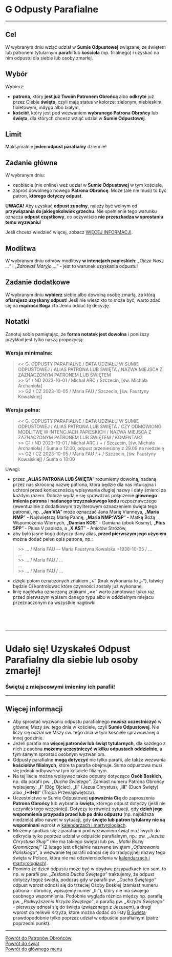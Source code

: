 # <span class="status status-list"><span class="status status-list">G</span> Odpusty Parafialne</span>
---
## Cel
W <span class="selected-day-info">wybranym dniu</span> wziąć udział w **Sumie Odpustowej** związanej ze świętem lub patronem tytularnym **parafii** lub **kościoła** (np. filialnego) i uzyskać na nim odpustu dla siebie lub osoby zmarłej.
## Wybór
Wybierz:
- **patrona**, który **jest już Twoim Patronem Obrońcą** albo **odkryte** już przez Ciebie **święto**, czyli mają status w kolorze: <span class="status status-green">zielonym</span>, <span class="status status-blue">niebieskim</span>, <span class="status status-violet">fioletowym</span>, <span class="status status-indigo">indygo</span> albo <span class="status status-white">białym</span>,
- **kościół**, który jest pod wezwaniem **wybranego Patrona Obrońcy** lub **święta**, dla których chcesz wziąć udział w **Sumie Odpustowej**.
## Limit
  Maksymalnie **jeden odpust parafialny** dziennie!
## Zadanie główne
W <span class="selected-day-info">wybranym dniu</span>:
- osobiście (nie online) weź udział w **Sumie Odpustowej** w tym kościele,
- zaproś dowolnego nowego **Patrona Obrońcę**. Może (ale nie musi) to być patron, **którego dotyczy odpust**.

**UWAGA!** Aby uzyskać **odpust zupełny**, należy być wolnym od **przywiązania do jakiegokolwiek grzechu**. Nie spełnienie tego warunku oznacza **odpust cząstkowy**, co oczywiście **nie przeszkadza w sprostaniu temu wyzwaniu**!

Jeśli chcesz wiedzieć więcej, zobacz [WIĘCEJ INFORMACJI](#odpusty-parafialne-wiecej-informacji).
## Modlitwa
W <span class="selected-day-info">wybranym dniu</span> odmów modlitwy **w intencjach papieskich**: _„Ojcze Nasz ...”_ i _„Zdrowaś Maryjo ...”_ - jest to warunek uzyskania odpustu!
## Zadanie dodatkowe
W <span class="selected-day-info">wybranym dniu</span> **wybierz** siebie albo dowolną osobę zmarłą, za którą **ofiarujesz uzyskany odpust**! Jeśli nie wiesz kto to może być, warto zdać się na **mądrość Boga** i to Jemu oddać tę decyzję.
## Notatki
Zanotuj sobie pamiętając, że **forma notatek jest dowolna** i poniższy przykład jest tylko naszą propozycją:
### Wersja minimalna:
> \<\< G. ODPUSTY PARAFIALNE / DATA UDZIAŁU W SUMIE ODPUSTOWEJ / ALIAS PATRONA LUB ŚWIĘTA / NAZWA MIEJSCA Z ZAZNACZONYM PATRONEM LUB ŚWIĘTEM  
> \>\> G1 / ND 2023-10-01 / Michał ARC / Szczecin, [św. Michała Archanioła]  
> \>\> G2 / CZ 2023-10-05 / Maria FAU / Szczecin, [św. Faustyny Kowalskiej]
### Wersja pełna:
> \<\< G. ODPUSTY PARAFIALNE / DATA UDZIAŁU W SUMIE ODPUSTOWEJ / ALIAS PATRONA LUB ŚWIĘTA / CZY ODMÓWIONO MODLITWĘ W INTENCJACH PAPIESKICH / NAZWA MIEJSCA Z ZAZNACZONYM PATRONEM LUB ŚWIĘTEM / KOMENTARZ  
> \>\> G1 / ND 2023-10-01 / Michał ARC / + / Szczecin, [św. Michała Archanioła] / Suma o 12:00, odpust przeniesiony z 29.09 na niedzielę  
> \>\> G2 / CZ 2023-10-05 / Maria FAU / + / Szczecin, [św. Faustyny Kowalskiej] / Suma o 18:00

Uwagi:
- przez „**ALIAS PATRONA LUB ŚWIĘTA**” rozumiemy dowolną, nadaną przez nas skróconą nazwę patrona, która będzie dla nas intuicyjna i uchroni przed koniecznością wpisywania długiej nazwy i daty śmierci za każdym razem. Dobrze wydaje się sprawdzać połączenie **głównego imienia patrona** i **nadanego trzyznakowego kodu** rozpoznawczego (ewentualnie z dodatkowym trzyliterowym oznaczeniem święta tego patrona), np. „**Jan VIA**” może oznaczać Jana Marię Vianneya, „**Maria NMP**” - Najświętszą Marię Pannę, „**Maria NMP:WSP**” - Matkę Bożą Wspomożenia Wiernych, „**Damian KOS**” - Damiana (obok Kosmy), „**Pius 5PP**” - Piusa V papieża, a „**X AST**” - Aniołów Stróżów,
- aby było jasne kogo dotyczy dany alias, **przed pierwszym jego użyciem** można dodać pełen opis patrona, np.:
> \>\> ... / Maria FAU -- Maria Faustyna Kowalska +1938-10-05 / ...  
> ...  
> \>\> ... / Maria FAU / ...  
> ...  
> \>\> ... / Maria FAU / ...
- dzięki polom oznaczonych znakiem „**+**” (brak wykonania to „**-**”), łatwiej będzie Ci kontrolować które czynności zostały już wykonane,
- linię nagłówka oznaczoną znakami „**<<**” warto zanotować tylko raz przed pierwszym wpisem danego typu albo w oddzielnym miejscu przeznaczonym na wszystkie nagłówki.
<br />
<br />
<br />

---
# Udało się! Uzyskałeś Odpust Parafialny dla siebie lub osoby zmarłej!
### Świętuj z miejscowymi imieniny ich parafii!
---

## <span id="odpusty-parafialne-wiecej-informacji">Więcej informacji</span>
- Aby sprostać wyzwaniu odpustu parafialnego **musisz uczestniczyć** w głównej Mszy św. tego dnia w kościele, czyli **Sumie Odpustowej**. Nie liczy się udział we Mszy św. tego dnia w tym kościele sprawowanej o innej godzinie.
- Jeżeli parafia ma **więcej patronów lub świąt tytularnych**, dla każdego z nich z osobna **możemy uczestniczyć w kilku odpustach oddzielnie**, a tym samym sprostać osobnym wyzwaniom.
- Odpusty parafialne **mogą dotyczyć** nie tylko parafii, ale także wezwania **kościołów filialnych**, które ta parafia obejmuje. Suma odpustowa musi się jednak odbywać w tym kościele filialnym.
- Na tej liście można wpisywać także odpusty dotyczące **Osób Boskich**, np. dla parafii pw. _„Ducha Świętego”_. Zamiast numeru Patrona Obrońcy wpisujemy: „**I**” (Bóg Ojciec), „**II**” (Jezus Chrystus), „**III**” (Duch Święty) albo „**I+II+III**” (Trójca Przenajświętsza).
- Uczestnictwo w Sumie Odpustowej **upoważnia Cię** do zaproszenia **Patrona Obrońcy** lub wybrania **święta**, którego odpust dotyczy (jeśli nie uczyniłeś tego wcześniej). Dotyczy to również sytuacji, gdy **dzień jego wspomnienia przypada przed lub po dniu odpustu** (np. najbliższa niedziela) albo nawet w sytuacji, gdy **święto lub patron tytularny nie są wspominani** wprost w [kalendarzach i martyrologiach](jak_wybrac_patrona_lub_swieto_na_dany_dzien_roku.md).
- Możemy spotkać się z parafiami pod wezwaniem świąt możliwych do odkrycia tylko poprzez udział w odpuście parafialnym, np.: pw. _„Jezusa Chrystusa Sługi”_ (nie ma takiego święta) lub pw. _„Matki Bożej Gromnicznej”_ (2 lutego jest oficjalnie nazwane świętem _„Ofiarowania Pańskiego”_, a wezwanie tej parafii odnosi się do tradycyjnej nazwy tego święta w Polsce, która nie ma odzwierciedlenia w [kalendarzach i martyrologiach](jak_wybrac_patrona_lub_swieto_na_dany_dzien_roku.md)).
- Pomimo że dzień odpustu może być w obydwu przypadkach ten sam, to np. w parafii pw. _„Zesłania Ducha Świętego”_ traktujemy, że odpust dotyczy tegoż święta, podczas gdy w parafii pw. _„Ducha Świętego”_ odpust wprost odnosi się do trzeciej Osoby Boskiej (zamiast numeru patrona - obrońcy, wpisujemy numer „III”), który nie ma swojego osobnego wspomnienia. Podobnie wygląda różnica między np. parafią pw. _„Podwyższenia Krzyża Świętego”_, a parafią pw. _„Krzyża Świętego”_ - pierwszy odnosi się do święta (związanego z Jezusem), a drugi wprost do relikwii Krzyża, które można dodać do listy [<span class="status status-list"><span class="status status-white">B</span> Święta</span>](swieta.md) prawdopodobnie tylko poprzez udział w odpuście parafialnym (patrz poprzedni punkt).

---
[Powrót do Patronów Obrońców](patroni_obroncy.md)  
[Powrót do świąt](swieta.md)  
[Powrót do głównego menu](index.md)
